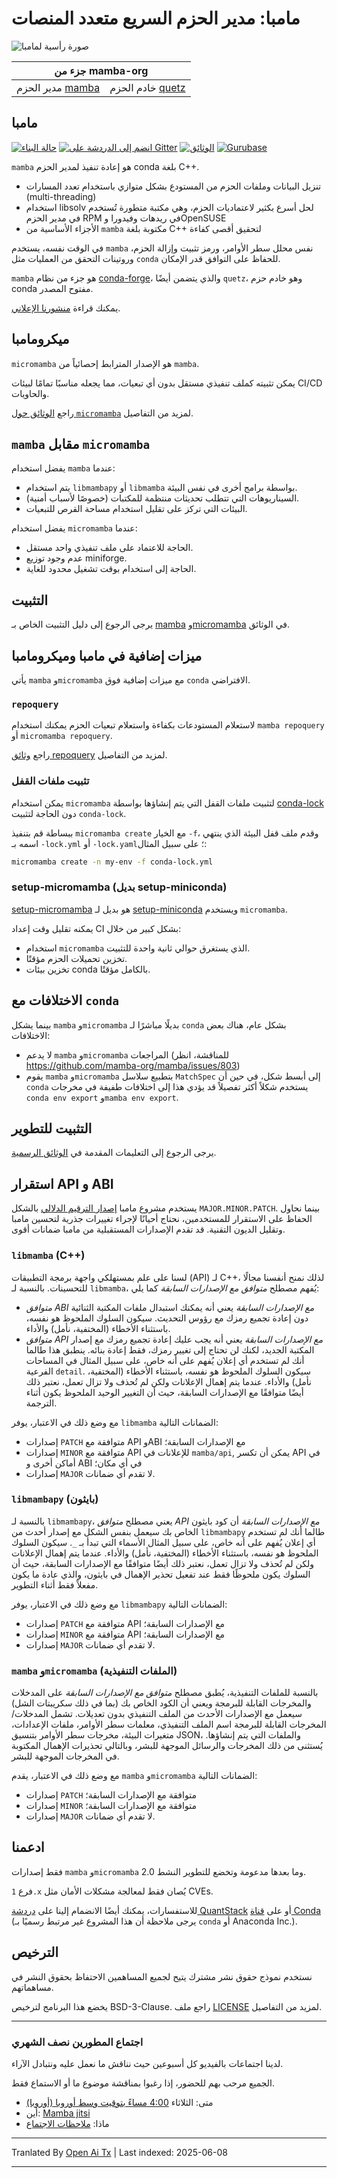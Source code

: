 # مامبا: مدير الحزم السريع متعدد المنصات

![صورة رأسية لمامبا](https://raw.githubusercontent.com/mamba-org/mamba/main/docs/assets/mamba_header.png)

<!-- markdownlint-disable-file MD033 -->

<table>
<thead align="center" cellspacing="10">
  <tr>
    <th colspan="3" align="center" border="">جزء من mamba-org</th>
  </tr>
</thead>
<tbody>
  <tr background="#FFF">
    <td align="center">مدير الحزم <a href="https://github.com/mamba-org/mamba">mamba</a></td>
    <td align="center">خادم الحزم <a href="https://github.com/mamba-org/quetz">quetz</a></td>
  </tr>
</tbody>
</table>

## مامبا

[![حالة البناء](https://github.com/mamba-org/mamba/actions/workflows/tests.yml/badge.svg)](https://github.com/mamba-org/mamba/actions/workflows/tests.yml?query=branch%3Amain)
[![انضم إلى الدردشة على Gitter](https://badges.gitter.im/Join%20Chat.svg)](https://gitter.im/mamba-org/Lobby?utm_source=badge&utm_medium=badge&utm_campaign=pr-badge&utm_content=badge)
[![الوثائق](https://readthedocs.org/projects/mamba/badge/?version=latest&style=flat)](https://mamba.readthedocs.io/en/latest)
[![Gurubase](https://img.shields.io/badge/Gurubase-Ask%20mamba%20Guru-006BFF)](https://gurubase.io/g/mamba)

`mamba` هو إعادة تنفيذ لمدير الحزم conda بلغة C++.

- تنزيل البيانات وملفات الحزم من المستودع بشكل متوازي باستخدام تعدد المسارات (multi-threading)
- استخدام libsolv لحل أسرع بكثير لاعتماديات الحزم، وهي مكتبة متطورة تُستخدم في مدير الحزم RPM في ريدهات وفيدورا وOpenSUSE
- الأجزاء الأساسية من `mamba` مكتوبة بلغة C++ لتحقيق أقصى كفاءة

في الوقت نفسه، يستخدم `mamba` نفس محلل سطر الأوامر، ورمز تثبيت وإزالة الحزم، وروتينات التحقق من العمليات مثل `conda` للحفاظ على التوافق قدر الإمكان.

`mamba` هو جزء من نظام [conda-forge](https://conda-forge.org/)، والذي يتضمن أيضًا `quetz`، وهو خادم حزم conda مفتوح المصدر.

يمكنك قراءة [منشورنا الإعلاني](https://medium.com/@QuantStack/open-software-packaging-for-science-61cecee7fc23).

## ميكرومامبا

`micromamba` هو الإصدار المترابط إحصائياً من `mamba`.

يمكن تثبيته كملف تنفيذي مستقل بدون أي تبعيات، مما يجعله مناسبًا تمامًا لبيئات CI/CD والحاويات.

راجع [الوثائق حول `micromamba`](https://mamba.readthedocs.io/en/latest/user_guide/micromamba.html) لمزيد من التفاصيل.

## `mamba` مقابل `micromamba`

يفضل استخدام `mamba` عندما:

- يتم استخدام `libmambapy` أو `libmamba` بواسطة برامج أخرى في نفس البيئة.
- السيناريوهات التي تتطلب تحديثات منتظمة للمكتبات (خصوصًا لأسباب أمنية).
- البيئات التي تركز على تقليل استخدام مساحة القرص للتبعيات.

يفضل استخدام `micromamba` عندما:

- الحاجة للاعتماد على ملف تنفيذي واحد مستقل.
- عدم وجود توزيع miniforge.
- الحاجة إلى استخدام بوقت تشغيل محدود للغاية.

## التثبيت

يرجى الرجوع إلى دليل التثبيت الخاص بـ [mamba](https://mamba.readthedocs.io/en/latest/installation/mamba-installation.html)
و[micromamba](https://mamba.readthedocs.io/en/latest/installation/micromamba-installation.html) في الوثائق.

## ميزات إضافية في مامبا وميكرومامبا

يأتي `mamba` و`micromamba` مع ميزات إضافية فوق `conda` الافتراضي.

### `repoquery`

لاستعلام المستودعات بكفاءة واستعلام تبعيات الحزم يمكنك استخدام `mamba repoquery` أو `micromamba repoquery`.

راجع [وثائق repoquery](https://mamba.readthedocs.io/en/latest/user_guide/mamba.html#repoquery) لمزيد من التفاصيل.

### تثبيت ملفات القفل

يمكن استخدام `micromamba` لتثبيت ملفات القفل التي يتم إنشاؤها بواسطة [conda-lock](https://conda.github.io/conda-lock/) دون الحاجة لتثبيت `conda-lock`.

ببساطة قم بتنفيذ `micromamba create` مع الخيار `-f`، وقدم ملف قفل البيئة الذي ينتهي اسمه بـ
`-lock.yml` أو `-lock.yaml`؛ على سبيل المثال:

```bash
micromamba create -n my-env -f conda-lock.yml
```

### setup-micromamba (بديل setup-miniconda)

[setup-micromamba](https://github.com/marketplace/actions/setup-micromamba) هو بديل لـ [setup-miniconda](https://github.com/marketplace/actions/setup-miniconda) ويستخدم `micromamba`.

يمكنه تقليل وقت إعداد CI بشكل كبير من خلال:

- استخدام `micromamba` الذي يستغرق حوالي ثانية واحدة للتثبيت.
- تخزين تحميلات الحزم مؤقتًا.
- تخزين بيئات conda بالكامل مؤقتًا.

## الاختلافات مع `conda`

بينما يشكل `mamba` و`micromamba` بديلًا مباشرًا لـ `conda` بشكل عام، هناك بعض الاختلافات:

- لا يدعم `mamba` و`micromamba` المراجعات (للمناقشة، انظر <https://github.com/mamba-org/mamba/issues/803>)
- يقوم `mamba` و`micromamba` بتطبيع سلاسل `MatchSpec` إلى أبسط شكل، في حين أن `conda` يستخدم شكلاً أكثر تفصيلاً
  قد يؤدي هذا إلى اختلافات طفيفة في مخرجات `conda env export` و`mamba env export`.

## التثبيت للتطوير

يرجى الرجوع إلى التعليمات المقدمة في [الوثائق الرسمية](https://mamba.readthedocs.io/en/latest/developer_zone/dev_environment.html).

## استقرار API و ABI

يستخدم مشروع مامبا [إصدار الترقيم الدلالي](https://semver.org/) بالشكل `MAJOR.MINOR.PATCH`.
بينما نحاول الحفاظ على الاستقرار للمستخدمين، نحتاج أحيانًا لإجراء تغييرات جذرية لتحسين مامبا وتقليل الديون التقنية.
قد تقدم الإصدارات المستقبلية من مامبا ضمانات أقوى.

### `libmamba` (C++)

لسنا على علم بمستهلكي واجهة برمجة التطبيقات (API) لـ C++، لذلك نمنح أنفسنا مجالًا للتحسينات.
بالنسبة لـ `libmamba`، يُفهم مصطلح _متوافق مع الإصدارات السابقة_ كما يلي:

- _متوافق ABI مع الإصدارات السابقة_ يعني أنه يمكنك استبدال ملفات المكتبة الثنائية دون إعادة تجميع رمزك مع رؤوس التحديث.
  سيكون السلوك الملحوظ هو نفسه، باستثناء الأخطاء (المختفية، نأمل) والأداء.
- _متوافق API مع الإصدارات السابقة_ يعني أنه يجب عليك إعادة تجميع رمزك مع إصدار المكتبة الجديد، لكنك لن تحتاج إلى تغيير رمزك، فقط إعادة بنائه.
  ينطبق هذا طالما أنك لم تستخدم أي إعلان يُفهم على أنه خاص، على سبيل المثال في المساحات الفرعية `detail`.
  سيكون السلوك الملحوظ هو نفسه، باستثناء الأخطاء (المختفية، نأمل) والأداء.
  عندما يتم إهمال الإعلانات ولكن لم تُحذف ولا تزال تعمل، نعتبر ذلك أيضًا متوافقًا مع الإصدارات السابقة، حيث أن التغيير الوحيد الملحوظ يكون أثناء الترجمة.

مع وضع ذلك في الاعتبار، يوفر `libmamba` الضمانات التالية:

- إصدارات `PATCH` متوافقة مع API وABI مع الإصدارات السابقة؛
- إصدارات `MINOR` متوافقة مع API للإعلانات في `mamba/api`,
  يمكن أن تكسر API في أماكن أخرى و ABI في أي مكان؛
- إصدارات `MAJOR` لا تقدم أي ضمانات.

### `libmambapy` (بايثون)

بالنسبة لـ `libmambapy`، يعني مصطلح _متوافق API مع الإصدارات السابقة_ أن كود بايثون الخاص بك سيعمل بنفس الشكل مع إصدار أحدث من `libmambapy` طالما أنك لم تستخدم أي إعلان يُفهم على أنه خاص، على سبيل المثال الأسماء التي تبدأ بـ `_`.
سيكون السلوك الملحوظ هو نفسه، باستثناء الأخطاء (المختفية، نأمل) والأداء.
عندما يتم إهمال الإعلانات ولكن لم تُحذف ولا تزال تعمل، نعتبر ذلك أيضًا متوافقًا مع الإصدارات السابقة، حيث أن السلوك يكون ملحوظًا فقط عند تفعيل تحذير الإهمال في بايثون، والذي عادة ما يكون مفعلاً فقط أثناء التطوير.

مع وضع ذلك في الاعتبار، يوفر `libmambapy` الضمانات التالية:

- إصدارات `PATCH` متوافقة مع API مع الإصدارات السابقة؛
- إصدارات `MINOR` متوافقة مع API مع الإصدارات السابقة؛
- إصدارات `MAJOR` لا تقدم أي ضمانات.

### `mamba` و`micromamba` (الملفات التنفيذية)

بالنسبة للملفات التنفيذية، يُطبق مصطلح _متوافق مع الإصدارات السابقة_ على المدخلات والمخرجات القابلة للبرمجة ويعني أن الكود الخاص بك (بما في ذلك سكريبتات الشل) سيعمل مع الإصدارات الأحدث من الملف التنفيذي بدون تعديلات.
تشمل المدخلات/المخرجات القابلة للبرمجة اسم الملف التنفيذي، معلمات سطر الأوامر، ملفات الإعدادات، متغيرات البيئة، مخرجات سطر الأوامر بتنسيق JSON، والملفات التي يتم إنشاؤها.
يُستثنى من ذلك المخرجات والرسائل الموجهة للبشر، وبالتالي تحذيرات الإهمال المكتوبة في المخرجات الموجهة للبشر.

مع وضع ذلك في الاعتبار، يقدم `mamba` و`micromamba` الضمانات التالية:

- إصدارات `PATCH` متوافقة مع الإصدارات السابقة؛
- إصدارات `MINOR` متوافقة مع الإصدارات السابقة؛
- إصدارات `MAJOR` لا تقدم أي ضمانات.

## ادعمنا

فقط إصدارات `mamba` و`micromamba` 2.0 وما بعدها مدعومة وتخضع للتطوير النشط.

فرع `1.x` يُصان فقط لمعالجة مشكلات الأمان مثل CVEs.

للاستفسارات، يمكنك أيضًا الانضمام إلينا على [دردشة QuantStack](https://gitter.im/QuantStack/Lobby)
أو على [قناة Conda](https://gitter.im/conda/conda) (يرجى ملاحظة أن هذا المشروع غير مرتبط رسميًا بـ `conda` أو Anaconda Inc.).

## الترخيص

نستخدم نموذج حقوق نشر مشترك يتيح لجميع المساهمين الاحتفاظ بحقوق النشر في مساهماتهم.

يخضع هذا البرنامج لترخيص BSD-3-Clause. راجع ملف [LICENSE](LICENSE) لمزيد من التفاصيل.

---

### اجتماع المطورين نصف الشهري

لدينا اجتماعات بالفيديو كل أسبوعين حيث نناقش ما نعمل عليه ونتبادل الآراء.

الجميع مرحب بهم للحضور، إذا رغبوا بمناقشة موضوع ما أو الاستماع فقط.

- متى: الثلاثاء [4:00 مساءً بتوقيت وسط أوروبا (أوروبا)](https://calendar.google.com/calendar/u/0/embed?src=ab3jrfpede0kq0ubsroe82cd00@group.calendar.google.com&ctz=Europe/Paris)
- أين: [Mamba jitsi](https://meet.jit.si/mamba-org)
- ماذا: [ملاحظات الاجتماع](https://hackmd.io/@guj2k_aBSSyr1YHBG9raWw/HyHt-Ekzj)


---

Tranlated By [Open Ai Tx](https://github.com/OpenAiTx/OpenAiTx) | Last indexed: 2025-06-08

---